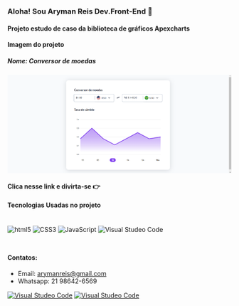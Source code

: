 ### Aloha! Sou Aryman Reis Dev.Front-End 🤙

#### Projeto estudo de caso da biblioteca de gráficos Apexcharts

#### Imagem do projeto
##### Nome: Conversor de moedas

<img align="center" src="assets/Captura.png" alt="imagem do projeto"/>

#### Clica nesse link e divirta-se 👉 

#### Tecnologias Usadas no projeto

<div style="display: inline_block"><br/>
  <img align="center" alt="html5" src="https://img.shields.io/badge/HTML5-E34F26?style=for-the-badge&logo=html5&logoColor=white" />
  <img align="center" alt="CSS3" src="https://img.shields.io/badge/CSS3-1572B6?style=for-the-badge&logo=css3&logoColor=white" />
  <img align="center" alt="JavaScript" src="https://img.shields.io/badge/JavaScript-F7DF1E?style=for-the-badge&logo=javascript&logoColor=black" />
  <img align="center" alt="Visual Studeo Code" src="https://img.shields.io/badge/Visual_Studio-5C2D91?style=for-the-badge&logo=visual%20studio&logoColor=white" />
</div><br/>

##

#### Contatos:
- Email: arymanreis@gmail.com
- Whatsapp: 21 98642-6569
<div>
<a href="https://www.behance.net/arymanreis" target="_blank"><img align="center" alt="Visual Studeo Code" src="https://img.shields.io/badge/-Behance-blue?style=for-the-badge&logo=behance&logoColor=white" target="_blank"/></a>
<a href="https://www.linkedin.com/in/arymanreis/" target="_blank"><img align="center" alt="Visual Studeo Code" src="https://img.shields.io/badge/LinkedIn-0077B5?style=for-the-badge&logo=linkedin&logoColor=white" target="_blank"/></a>
</div>


